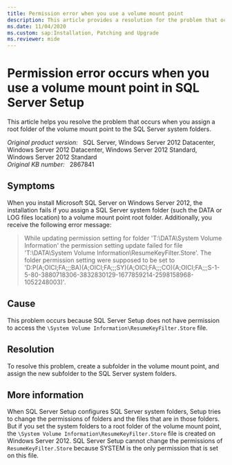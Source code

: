 ```yaml
---
title: Permission error when you use a volume mount point
description: This article provides a resolution for the problem that occurs when you assign a root folder of the volume mount point to the SQL Server system folders.
ms.date: 11/04/2020
ms.custom: sap:Installation, Patching and Upgrade
ms.reviewer: mide
---
```

# Permission error occurs when you use a volume mount point in SQL Server Setup

This article helps you resolve the problem that occurs when you assign a root folder of the volume mount point to the SQL Server system folders.

_Original product version:_ &nbsp; SQL Server, Windows Server 2012 Datacenter, Windows Server 2012 Datacenter, Windows Server 2012 Standard, Windows Server 2012 Standard  
_Original KB number:_ &nbsp; 2867841

## Symptoms

When you install Microsoft SQL Server on Windows Server 2012, the installation fails if you assign a SQL Server system folder (such the DATA or LOG files location) to a volume mount point root folder. Additionally, you receive the following error message:

> While updating permission setting for folder 'T:\DATA\System Volume Information' the permission setting update failed for file 'T:\DATA\System Volume Information\ResumeKeyFilter.Store'. The folder permission setting were supposed to be set to 'D:P(A;OICI;FA;;;BA)(A;OICI;FA;;;SY)(A;OICI;FA;;;CO)(A;OICI;FA;;;S-1-5-80-3880718306-3832830129-1677859214-2598158968-1052248003)'.

## Cause

This problem occurs because SQL Server Setup does not have permission to access the `\System Volume Information\ResumeKeyFilter.Store` file.

## Resolution

To resolve this problem, create a subfolder in the volume mount point, and assign the new subfolder to the SQL Server system folders.

## More information

When SQL Server Setup configures SQL Server system folders, Setup tries to change the permissions of folders and the files that are in those folders. But if you set the system folders to a root folder of the volume mount point, the `\System Volume Information\ResumeKeyFilter.Store` file is created on Windows Server 2012. SQL Server Setup cannot change the permissions of `ResumeKeyFilter.Store` because SYSTEM is the only permission that is set on this file.
